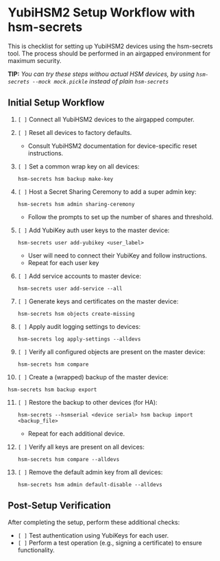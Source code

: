 # YubiHSM2 Setup Workflow with hsm-secrets

This is checklist for setting up YubiHSM2 devices using the hsm-secrets tool.
The process should be performed in an airgapped environment for maximum security.

**TIP:** *You can try these steps withou actual HSM devices, by using `hsm-secrets --mock mock.pickle` instead of plain `hsm-secrets`*

## Initial Setup Workflow

1. `[ ]` Connect all YubiHSM2 devices to the airgapped computer.

2. `[ ]` Reset all devices to factory defaults.
   - Consult YubiHSM2 documentation for device-specific reset instructions.

3. `[ ]` Set a common wrap key on all devices:
   ```
   hsm-secrets hsm backup make-key
   ```

4. `[ ]` Host a Secret Sharing Ceremony to add a super admin key:
   ```
   hsm-secrets hsm admin sharing-ceremony
   ```
   - Follow the prompts to set up the number of shares and threshold.

5. `[ ]` Add YubiKey auth user keys to the master device:
   ```
   hsm-secrets user add-yubikey <user_label>
   ```
   - User will need to connect their YubiKey and follow instructions.
   - Repeat for each user key

6. `[ ]` Add service accounts to master device:
   ```
   hsm-secrets user add-service --all
   ```

7. `[ ]` Generate keys and certificates on the master device:
   ```
   hsm-secrets hsm objects create-missing
   ```

8. `[ ]` Apply audit logging settings to devices:
   ```
   hsm-secrets log apply-settings --alldevs
   ```

9. `[ ]` Verify all configured objects are present on the master device:
   ```
   hsm-secrets hsm compare
   ```

10. `[ ]` Create a (wrapped) backup of the master device:
   ```
   hsm-secrets hsm backup export
   ```

11. `[ ]` Restore the backup to other devices (for HA):
    ```
    hsm-secrets --hsmserial <device serial> hsm backup import <backup_file>
    ```
    - Repeat for each additional device.

12. `[ ]` Verify all keys are present on all devices:
    ```
    hsm-secrets hsm compare --alldevs
    ```

13. `[ ]` Remove the default admin key from all devices:
    ```
    hsm-secrets hsm admin default-disable --alldevs
    ```

## Post-Setup Verification

After completing the setup, perform these additional checks:

- `[ ]` Test authentication using YubiKeys for each user.
- `[ ]` Perform a test operation (e.g., signing a certificate) to ensure functionality.
